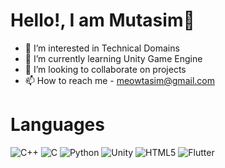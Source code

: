 # Hello!, I am Mutasim👋
- 👀 I’m interested in Technical Domains
- 🌱 I’m currently learning Unity Game Engine
- 💞️ I’m looking to collaborate on projects
- 📫 How to reach me -  meowtasim@gmail.com


# Languages

![C++](https://img.shields.io/badge/c++-%2300599C.svg?style=for-the-badge&logo=c%2B%2B&logoColor=white)
![C](https://img.shields.io/badge/c-%2300599C.svg?style=for-the-badge&logo=c&logoColor=white)
![Python](https://img.shields.io/badge/python-3670A0?style=for-the-badge&logo=python&logoColor=ffdd54)
![Unity](https://img.shields.io/badge/unity-%23000000.svg?style=for-the-badge&logo=unity&logoColor=white)
![HTML5](https://img.shields.io/badge/html5-%23E34F26.svg?style=for-the-badge&logo=html5&logoColor=white)
![Flutter](https://img.shields.io/badge/Flutter-%2302569B.svg?style=for-the-badge&logo=Flutter&logoColor=white)

<!---
meowtasim/meowtasim is a ✨ special ✨ repository because its `README.md` (this file) appears on your GitHub profile.
You can click the Preview link to take a look at your changes.
--->
